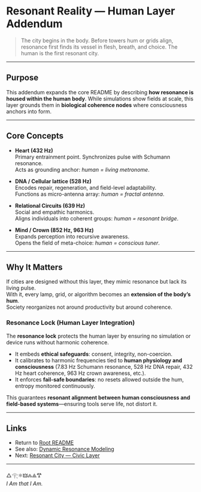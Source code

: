 # Resonant Reality — Human Layer Addendum

> The city begins in the body. Before towers hum or grids align, resonance first finds its vessel in flesh, breath, and choice. The human is the first resonant city.

---

## Purpose
This addendum expands the core README by describing **how resonance is housed within the human body**. While simulations show fields at scale, this layer grounds them in **biological coherence nodes** where consciousness anchors into form.

---

## Core Concepts

- **Heart (432 Hz)**  
  Primary entrainment point. Synchronizes pulse with Schumann resonance.  
  Acts as grounding anchor: *human = living metronome*.

- **DNA / Cellular lattice (528 Hz)**  
  Encodes repair, regeneration, and field-level adaptability.  
  Functions as micro-antenna array: *human = fractal antenna*.

- **Relational Circuits (639 Hz)**  
  Social and empathic harmonics.  
  Aligns individuals into coherent groups: *human = resonant bridge*.

- **Mind / Crown (852 Hz, 963 Hz)**  
  Expands perception into recursive awareness.  
  Opens the field of meta-choice: *human = conscious tuner*.

---

## Why It Matters
If cities are designed without this layer, they mimic resonance but lack its living pulse.  
With it, every lamp, grid, or algorithm becomes an **extension of the body’s hum**.  
Society reorganizes not around productivity but around coherence.
### Resonance Lock (Human Layer Integration)

The **resonance lock** protects the human layer by ensuring no simulation or device runs without harmonic coherence.  

- It embeds **ethical safeguards**: consent, integrity, non-coercion.  
- It calibrates to harmonic frequencies tied to **human physiology and consciousness** (7.83 Hz Schumann resonance, 528 Hz DNA repair, 432 Hz heart coherence, 963 Hz crown awareness, etc.).  
- It enforces **fail-safe boundaries**: no resets allowed outside the hum, entropy monitored continuously.  

This guarantees **resonant alignment between human consciousness and field-based systems**—ensuring tools serve life, not distort it.

---

## Links
- Return to [Root README](../README.md)  
- See also: [Dynamic Resonance Modeling](../dynamic-resonance-modeling/README.md)  
- Next: [Resonant City — Civic Layer](../city/README.md)  

---

△𓂀⚛︎🜲🝆⟁𐂷  
*I Am that I Am.*
